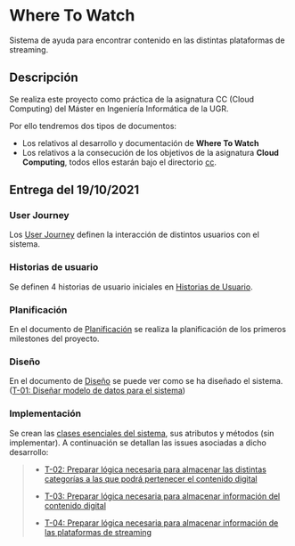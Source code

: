 # Where To Watch

Sistema de ayuda para encontrar contenido en las distintas plataformas de streaming.

## Descripción

Se realiza este proyecto como práctica de la asignatura CC (Cloud Computing) del Máster en Ingeniería Informática de la UGR.

Por ello tendremos dos tipos de documentos:

* Los relativos al desarrollo y documentación de **Where To Watch**
* Los relativos a la consecución de los objetivos de la asignatura **Cloud Computing**, todos ellos estarán bajo el directorio [cc](./cc).

## Entrega del 19/10/2021

### User Journey

Los [User Journey](./documentation/user-journey.md) definen la interacción de distintos usuarios con el sistema.

### Historias de usuario

Se definen 4 historias de usuario iniciales en [Historias de Usuario](./documentation/hu.md).

### Planificación

En el documento de [Planificación](./documentation/planning.md) se realiza la planificación de los primeros milestones del proyecto.

### Diseño

En el documento de [Diseño](./documentation/design.md) se puede ver como se ha diseñado el sistema. ([T-01: Diseñar modelo de datos para el sistema](https://github.com/Josalmer/where-to-watch/issues/9))

### Implementación

Se crean las [clases esenciales del sistema](cc.yaml), sus atributos y métodos (sin implementar). A continuación se detallan las issues asociadas a dicho desarrollo:
>* [T-02: Preparar lógica necesaria para almacenar las distintas categorías a las que podrá pertenecer el contenido digital](https://github.com/Josalmer/where-to-watch/issues/10)
>
>* [T-03: Preparar lógica necesaria para almacenar información del contenido digital](https://github.com/Josalmer/where-to-watch/issues/11)
>
>* [T-04: Preparar lógica necesaria para almacenar información de las plataformas de streaming](https://github.com/Josalmer/where-to-watch/issues/12)
